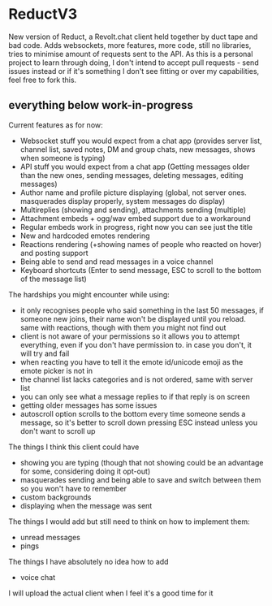 # ReductV3
New version of Reduct, a Revolt.chat client held together by duct tape and bad code.
Adds websockets, more features, more code, still no libraries, tries to minimise amount of requests sent to the API.
As this is a personal project to learn through doing, I don't intend to accept pull requests - send issues instead or if it's something I don't see fitting or over my capabilities, feel free to fork this.

## everything below work-in-progress

Current features as for now:
  - Websocket stuff you would expect from a chat app (provides server list, channel list, saved notes, DM and group chats, new messages, shows when someone is typing)
  - API stuff you would expect from a chat app (Getting messages older than the new ones, sending messages, deleting messages, editing messages)
  - Author name and profile picture displaying (global, not server ones. masquerades display properly, system messages do display)
  - Multireplies (showing and sending), attachments sending (multiple)
  - Attachment embeds + ogg/wav embed support due to a workaround
  - Regular embeds work in progress, right now you can see just the title
  - New and hardcoded emotes rendering
  - Reactions rendering (+showing names of people who reacted on hover) and posting support
  - Being able to send and read messages in a voice channel
  - Keyboard shortcuts (Enter to send message, ESC to scroll to the bottom of the message list)

The hardships you might encounter while using:
  - it only recognises people who said something in the last 50 messages, if someone new joins, their name won't be displayed until you reload. same with reactions, though with them you might not find out
  - client is not aware of your permissions so it allows you to attempt everything, even if you don't have permission to. in case you don't, it will try and fail
  - when reacting you have to tell it the emote id/unicode emoji as the emote picker is not in
  - the channel list lacks categories and is not ordered, same with server list
  - you can only see what a message replies to if that reply is on screen
  - getting older messages has some issues
  - autoscroll option scrolls to the bottom every time someone sends a message, so it's better to scroll down pressing ESC instead unless you don't want to scroll up

The things I think this client could have
  - showing you are typing (though that not showing could be an advantage for some, considering doing it opt-out)
  - masquerades sending and being able to save and switch between them so you won't have to remember
  - custom backgrounds
  - displaying when the message was sent

The things I would add but still need to think on how to implement them:
  - unread messages
  - pings

The things I have absolutely no idea how to add
  - voice chat

I will upload the actual client when I feel it's a good time for it
